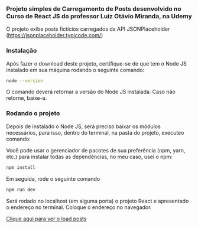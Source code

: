 ### Projeto simples de Carregamento de Posts desenvolvido no Curso de React JS do professor Luíz Otávio Miranda, na Udemy

O projeto exibe posts fictícios carregados da API JSONPlaceholder (https://jsonplaceholder.typicode.com/)

### Instalação

Após fazer o download deste projeto, certifique-se de que tem o Node JS instalado em sua máquina rodando o seguinte comando:

```bash
node --version
```

O comando deverá retornar a versão do Node JS instalada. Caso não retorne, baixe-a.

### Rodando o projeto

Depois de instalado o Node JS, será preciso baixar os módulos necessários, para isso, dentro do terminal, na pasta do projeto, executeo comando:

Você pode usar o gerenciador de pacotes de sua preferência (npm, yarn, etc.) para instalar todas as dependências, no meu caso, usei o npm:

```bash
npm install
```

Em seguida, rode o seguinte comando

```bash
npm run dev
```

Será rodado no localhost (em alguma porta) o projeto React e apresentado o endereço no terminal. Coloque o endereço no navegador.

[Clique aqui para ver o load posts](https://load-posts.vercel.app/)
